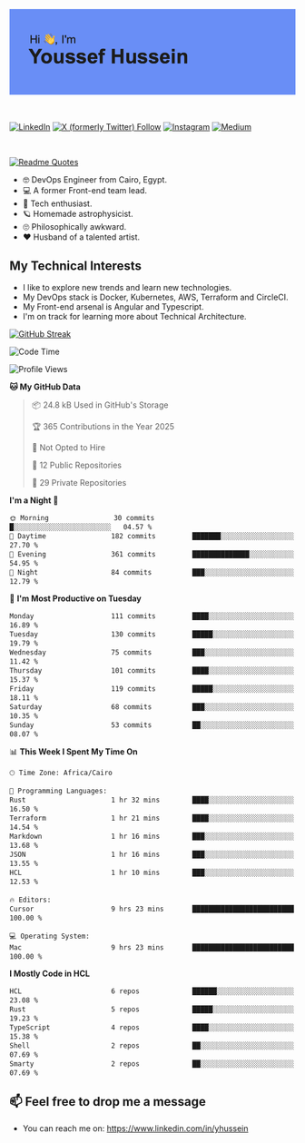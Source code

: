 [![Youssef's GitHub Banner](./assets/youssef-hussein.png)](https://github.com/yorki404)

</br>

[![LinkedIn](https://img.shields.io/badge/linkedin-%230077B5.svg?style=for-the-badge&logo=linkedin&logoColor=white)](https://www.linkedin.com/in/yhussein/)
[![X (formerly Twitter) Follow](https://img.shields.io/twitter/follow/devqikHQ?style=for-the-badge&logo=X&logoColor=White&labelColor=White)](https://twitter.com/devqikHQ)
[![Instagram](https://img.shields.io/badge/devqik-E4405F?style=for-the-badge&logo=Instagram&logoColor=white)](https://instagram.com/devqik)
[![Medium](https://img.shields.io/badge/Medium-12100E?style=for-the-badge&logo=medium&logoColor=white)](https://medium.com/@devqik)

</br>

[![Readme Quotes](https://quotes-github-readme.vercel.app/api?type=horizontal&theme=dark)](https://github.com/piyushsuthar/github-readme-quotes)

- :nerd_face: DevOps Engineer from Cairo, Egypt.
- :computer: A former Front-end team lead.
- :satellite: Tech enthusiast.
- :ringed_planet: Homemade astrophysicist.
- :roll_eyes: Philosophically awkward.
- :heart: Husband of a talented artist.

## My Technical Interests

- I like to explore new trends and learn new technologies.
- My DevOps stack is Docker, Kubernetes, AWS, Terraform and CircleCI.
- My Front-end arsenal is Angular and Typescript.
- I'm on track for learning more about Technical Architecture.

[![GitHub Streak](https://streak-stats.demolab.com/?user=devqik&theme=dark)](https://git.io/streak-stats)

<!--START_SECTION:waka-->
![Code Time](http://img.shields.io/badge/Code%20Time-1%2C012%20hrs%2048%20mins-blue)

![Profile Views](http://img.shields.io/badge/Profile%20Views-0-blue)

**🐱 My GitHub Data** 

> 📦 24.8 kB Used in GitHub's Storage 
 > 
> 🏆 365 Contributions in the Year 2025
 > 
> 🚫 Not Opted to Hire
 > 
> 📜 12 Public Repositories 
 > 
> 🔑 29 Private Repositories 
 > 
**I'm a Night 🦉** 

```text
🌞 Morning                30 commits          █░░░░░░░░░░░░░░░░░░░░░░░░   04.57 % 
🌆 Daytime                182 commits         ███████░░░░░░░░░░░░░░░░░░   27.70 % 
🌃 Evening                361 commits         ██████████████░░░░░░░░░░░   54.95 % 
🌙 Night                  84 commits          ███░░░░░░░░░░░░░░░░░░░░░░   12.79 % 
```
📅 **I'm Most Productive on Tuesday** 

```text
Monday                   111 commits         ████░░░░░░░░░░░░░░░░░░░░░   16.89 % 
Tuesday                  130 commits         █████░░░░░░░░░░░░░░░░░░░░   19.79 % 
Wednesday                75 commits          ███░░░░░░░░░░░░░░░░░░░░░░   11.42 % 
Thursday                 101 commits         ████░░░░░░░░░░░░░░░░░░░░░   15.37 % 
Friday                   119 commits         █████░░░░░░░░░░░░░░░░░░░░   18.11 % 
Saturday                 68 commits          ███░░░░░░░░░░░░░░░░░░░░░░   10.35 % 
Sunday                   53 commits          ██░░░░░░░░░░░░░░░░░░░░░░░   08.07 % 
```


📊 **This Week I Spent My Time On** 

```text
🕑︎ Time Zone: Africa/Cairo

💬 Programming Languages: 
Rust                     1 hr 32 mins        ████░░░░░░░░░░░░░░░░░░░░░   16.50 % 
Terraform                1 hr 21 mins        ████░░░░░░░░░░░░░░░░░░░░░   14.54 % 
Markdown                 1 hr 16 mins        ███░░░░░░░░░░░░░░░░░░░░░░   13.68 % 
JSON                     1 hr 16 mins        ███░░░░░░░░░░░░░░░░░░░░░░   13.55 % 
HCL                      1 hr 10 mins        ███░░░░░░░░░░░░░░░░░░░░░░   12.53 % 

🔥 Editors: 
Cursor                   9 hrs 23 mins       █████████████████████████   100.00 % 

💻 Operating System: 
Mac                      9 hrs 23 mins       █████████████████████████   100.00 % 
```

**I Mostly Code in HCL** 

```text
HCL                      6 repos             ██████░░░░░░░░░░░░░░░░░░░   23.08 % 
Rust                     5 repos             █████░░░░░░░░░░░░░░░░░░░░   19.23 % 
TypeScript               4 repos             ████░░░░░░░░░░░░░░░░░░░░░   15.38 % 
Shell                    2 repos             ██░░░░░░░░░░░░░░░░░░░░░░░   07.69 % 
Smarty                   2 repos             ██░░░░░░░░░░░░░░░░░░░░░░░   07.69 % 
```




<!--END_SECTION:waka-->

## 📫 Feel free to drop me a message
- You can reach me on: https://www.linkedin.com/in/yhussein
